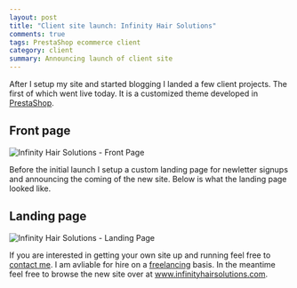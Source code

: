 ```yaml
---
layout: post
title: "Client site launch: Infinity Hair Solutions"
comments: true
tags: PrestaShop ecommerce client
category: client
summary: Announcing launch of client site
---
```


After I setup my site and started blogging I landed a few client projects. The first of which went live today. It is a customized theme developed in [PrestaShop](http://www.prestashop.com/ "PrestaShop").

## Front page
<img class="client-image" src="http://cdn.utopianconcept.com/clients/ihs/front_page.png" alt="Infinity Hair Solutions - Front Page">

Before the initial launch I setup a custom landing page for newletter signups and announcing the coming of the new site. Below is what the landing page looked like.

## Landing page
<img class="client-image" src="http://cdn.utopianconcept.com/clients/ihs/landing_page.png" alt="Infinity Hair Solutions - Landing Page">

If you are interested in getting your own site up and running feel free to [contact me](http://utopianconcept.com/contact/ "Contact Me"). I am avliable for hire on a [freelancing](http://utopianconcept.com/freelance/ "Freelancing Information") basis. In the meantime feel free to browse the new site over at <a href="http://www.infinityhairsolutions.com" title="Infinity Hair Solutions" target="_blank">www.infinityhairsolutions.com</a>.
